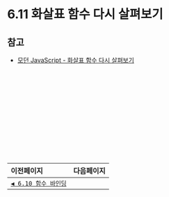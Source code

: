 # 6.11 화살표 함수 다시 살펴보기   
## 참고   
- [모던 JavaScript - 화살표 함수 다시 살펴보기](https://ko.javascript.info/arrow-functions)

　   
　   
　   
　   
　   
　   
---   
|이전페이지|다음페이지|
|:---|---:|
|[`◀ 6.10 함수 바인딩`](./6.10_bind.md)||
